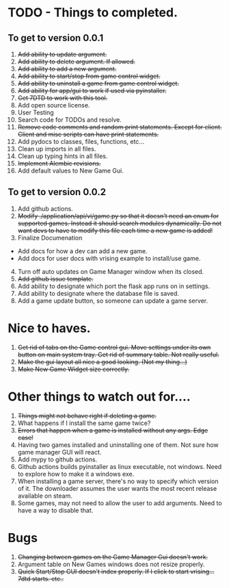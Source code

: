 # TODO - Things to completed.

## To get to version 0.0.1

1. ~~Add ability to update argument.~~
2. ~~Add ability to delete argument. If allowed.~~
3. ~~Add ability to add a new argument.~~
4. ~~Add ability to start/stop from game control widget.~~
5. ~~Add ability to uninstall a game from game control widget.~~
6. ~~Add ability for app/gui to work if used via pyinstaller.~~
7. ~~Get 7DTD to work with this tool.~~
8. Add open source license.
9. User Testing
10. Search code for TODOs and resolve.
11. ~~Remove code comments and random print statements. Except for client. Client and misc scripts can have print statements.~~
12. Add pydocs to classes, files, functions, etc...
13. Clean up imports in all files.
14. Clean up typing hints in all files.
15. ~~Implement Alembic revisions.~~
16. Add default values to New Game Gui. 

## To get to version 0.0.2

1. Add github actions.
2. ~~Modify ./application/api/vi/game.py so that it doesn't need an enum for supported games. Instead it should search modules dynamically.  Do not want devs to have to modify this file each time a new game is added!~~
3. Finalize Documenation 
  - Add docs for how a dev can add a new game.
  - Add docs for user docs with vrising example to install/use game. 
4. Turn off auto updates on Game Manager window when its closed.
5. ~~Add github issue template.~~
6. Add ability to designate which port the flask app runs on in settings.
7. Add ability to designate where the database file is saved.
8. Add a game update button, so someone can update a game server.  

# Nice to haves.

1. ~~Get rid of tabs on the Game control gui. Move settings under its own button on main system tray.  Get rid of summary table. Not really useful.~~ 
2. ~~Make the gui layout all nice a good looking. (Not my thing...)~~
3. ~~Make New Game Widget size correctly.~~

# Other things to watch out for....

1. ~~Things might not behave right if deleting a game.~~
2. What happens if I install the same game twice?
3. ~~Errors that happen when a game is installed without any args. Edge case!~~
4. Having two games installed and uninstalling one of them. Not sure how game manager GUI will react.
5. Add mypy to github actions.
6. Github actions builds pyinstaller as linux executable, not windows. Need to explore how to make it a windows exe.
7. When installing a game server, there's no way to specify which version of it.  The downloader assumes the user wants
   the most recent release available on steam.
8. Some games, may not need to allow the user to add arguments.  Need to have a way to disable that.

# Bugs

1. ~~Changing between games on the Game Manager Gui doesn't work.~~
2. Argument table on New Games windows does not resize properly.
3. ~~Quick Start/Stop GUI doesn't index properly. If I click to start vrising... 7dtd starts. etc..~~